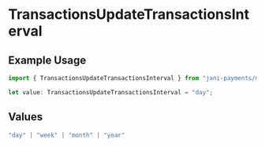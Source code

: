 # TransactionsUpdateTransactionsInterval

## Example Usage

```typescript
import { TransactionsUpdateTransactionsInterval } from "jani-payments/models/operations";

let value: TransactionsUpdateTransactionsInterval = "day";
```

## Values

```typescript
"day" | "week" | "month" | "year"
```